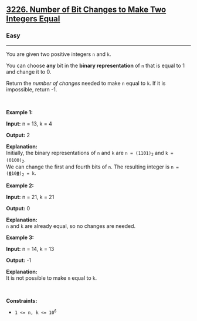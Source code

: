 <h2><a href="https://leetcode.com/problems/number-of-bit-changes-to-make-two-integers-equal/">3226. Number of Bit Changes to Make Two Integers Equal</a></h2><h3>Easy</h3><hr><div><p>You are given two positive integers <code>n</code> and <code>k</code>.</p>

<p>You can choose <strong>any</strong> bit in the <strong>binary representation</strong> of <code>n</code> that is equal to 1 and change it to 0.</p>

<p>Return the <em>number of changes</em> needed to make <code>n</code> equal to <code>k</code>. If it is impossible, return -1.</p>

<p>&nbsp;</p>
<p><strong class="example">Example 1:</strong></p>

<div class="example-block">
<p><strong>Input:</strong> <span class="example-io">n = 13, k = 4</span></p>

<p><strong>Output:</strong> <span class="example-io">2</span></p>

<p><strong>Explanation:</strong><br>
Initially, the binary representations of <code>n</code> and <code>k</code> are <code>n = (1101)<sub>2</sub></code> and <code>k = (0100)<sub>2</sub></code>.<br>
We can change the first and fourth bits of <code>n</code>. The resulting integer is <code>n = (<u><strong>0</strong></u>10<u><strong>0</strong></u>)<sub>2</sub> = k</code>.</p>
</div>

<p><strong class="example">Example 2:</strong></p>

<div class="example-block">
<p><strong>Input:</strong> <span class="example-io">n = 21, k = 21</span></p>

<p><strong>Output:</strong> <span class="example-io">0</span></p>

<p><strong>Explanation:</strong><br>
<code>n</code> and <code>k</code> are already equal, so no changes are needed.</p>
</div>

<p><strong class="example">Example 3:</strong></p>

<div class="example-block">
<p><strong>Input:</strong> <span class="example-io">n = 14, k = 13</span></p>

<p><strong>Output:</strong> <span class="example-io">-1</span></p>

<p><strong>Explanation:</strong><br>
It is not possible to make <code>n</code> equal to <code>k</code>.</p>
</div>

<p>&nbsp;</p>
<p><strong>Constraints:</strong></p>

<ul>
	<li><code>1 &lt;= n, k &lt;= 10<sup>6</sup></code></li>
</ul>
</div>